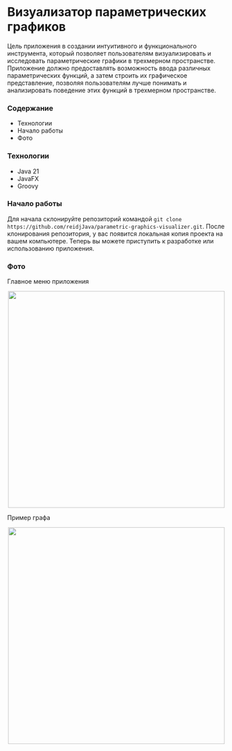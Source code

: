 <h1>Визуализатор параметрических графиков</h1>

Цель приложения в создании интуитивного и функционального инструмента, который позволяет пользователям визуализировать и исследовать параметрические графики в трехмерном пространстве. 
Приложение должно предоставлять возможность ввода различных параметрических функций, а затем строить их графическое представление, 
позволяя пользователям лучше понимать и анализировать поведение этих функций в трехмерном пространстве.

<h3>Содержание</h3>
<ul>
  <li>
    Технологии
  </li>
  <li>
    Начало работы
  </li>
  <li>
    Фото
  </li>
</ul>

<h3>Технологии</h3>
<ul>
  <li>Java 21</li>
  <li>JavaFX</li>
  <li>Groovy</li>
</ul>

<h3>Начало работы</h3>

Для начала склонируйте репозиторий командой `git clone https://github.com/reidjJava/parametric-graphics-visualizer.git`.
После клонирования репозитория, у вас появится локальная копия проекта на вашем компьютере. Теперь вы можете приступить к разработке или использованию приложения.

<h3>Фото</h3>

Главное меню приложения
<p align="center">
 <img width="500px" src="https://github.com/reidjJava/parametric-graphics-visualizer/blob/main/images/mainmenu.png"/>
</p>

Пример графа
<p align="center">
 <img width="500px" src="https://github.com/reidjJava/parametric-graphics-visualizer/blob/main/images/result.png"/>
</p>




